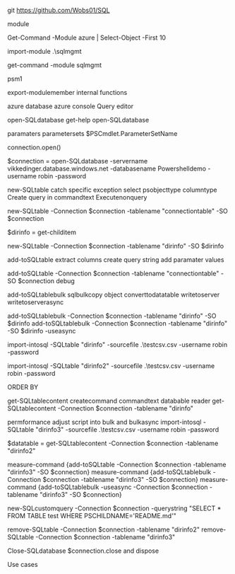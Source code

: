 git
https://github.com/Wobs01/SQL


module 

Get-Command -Module azure | Select-Object -First 10

import-module .\sqlmgmt

get-command -module sqlmgmt

psm1

export-modulemember
internal functions

azure database
azure console
Query editor

open-SQLdatabase
get-help open-SQLdatabase

paramaters
parametersets
$PSCmdlet.ParameterSetName

connection.open()

$connection = open-SQLdatabase -servername vikkedinger.database.windows.net -databasename Powershelldemo -username robin -password

new-SQLtable
catch specific exception
select psobjecttype
columntype
Create query in commandtext
Executenonquery

new-SQLtable -Connection $connection -tablename "connectiontable" -SO $connection

$dirinfo = get-childitem

new-SQLtable -Connection $connection -tablename "dirinfo" -SO $dirinfo

add-toSQLtable
extract columns
create query string
add paramater values

add-toSQLtable -Connection $connection -tablename "connectiontable" -SO $connection
debug

add-toSQLtablebulk
sqlbulkcopy object
converttodatatable
writetoserver
writetoserverasync

add-toSQLtablebulk -Connection $connection -tablename "dirinfo" -SO $dirinfo
add-toSQLtablebulk -Connection $connection -tablename "dirinfo" -SO $dirinfo -useasync



import-intosql -SQLtable "dirinfo" -sourcefile .\testcsv.csv -username robin -password 

import-intosql -SQLtable "dirinfo2" -sourcefile .\testcsv.csv -username robin -password 

ORDER BY

get-SQLtablecontent
createcommand
commandtext
databable 
reader
get-SQLtablecontent -Connection $connection -tablename "dirinfo"


permformance
adjust script into bulk and bulkasync
import-intosql -SQLtable "dirinfo3" -sourcefile .\testcsv.csv -username robin -password 

$datatable = get-SQLtablecontent -Connection $connection -tablename "dirinfo2"

measure-command {add-toSQLtable -Connection $connection -tablename "dirinfo3" -SO $connection}
measure-command {add-toSQLtablebulk -Connection $connection -tablename "dirinfo3" -SO $connection}
measure-command {add-toSQLtablebulk -useasync -Connection $connection -tablename "dirinfo3" -SO $connection}

new-SQLcustomquery -Connection $connection -querystring "SELECT * FROM TABLE test WHERE PSCHILDNAME='README.md'"

remove-SQLtable -Connection $connection -tablename "dirinfo2" 
remove-SQLtable -Connection $connection -tablename "dirinfo3" 

Close-SQLdatabase
$connection.close and dispose

Use cases

